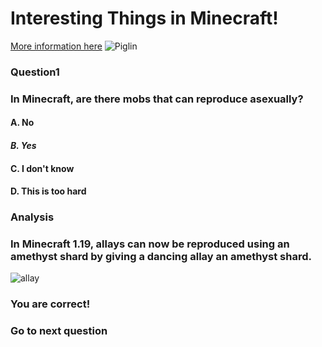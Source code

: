 # Interesting Things in Minecraft!
[More information here](https://minecraft.fandom.com/wiki/Minecraft)
![Piglin](https://henrypersonalweb.github.io/pictures/piglin.gif)
### Question1
### In Minecraft, are there mobs that can reproduce asexually?
#### A. No
#### ***B. Yes***
#### C. I don't know
#### D. This is too hard
### Analysis
### In Minecraft 1.19, allays can now be reproduced using an amethyst shard by giving a dancing allay an amethyst shard.
![allay](https:henrypersonalweb.github.io/pictures/allay.gif)

### You are correct!
### Go to next question


